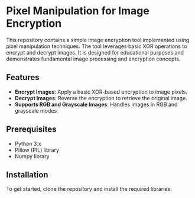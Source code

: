 # Pixel Manipulation for Image Encryption

This repository contains a simple image encryption tool implemented using pixel manipulation techniques. The tool leverages basic XOR operations to encrypt and decrypt images. It is designed for educational purposes and demonstrates fundamental image processing and encryption concepts.

## Features

- **Encrypt Images**: Apply a basic XOR-based encryption to image pixels.
- **Decrypt Images**: Reverse the encryption to retrieve the original image.
- **Supports RGB and Grayscale Images**: Handles images in RGB and grayscale modes.

## Prerequisites

- Python 3.x
- Pillow (PIL) library
- Numpy library

## Installation

To get started, clone the repository and install the required libraries:

```bash
